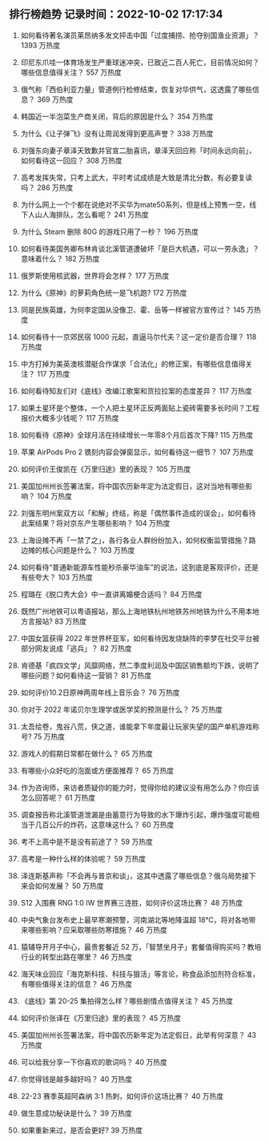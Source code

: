 
## 排行榜趋势 记录时间：2022-10-02 17:17:34
  
  1. 如何看待著名演员莱昂纳多发文抨击中国「过度捕捞、抢夺别国渔业资源」？ 1393 万热度
    
  2. 印尼东爪哇一体育场发生严重球迷冲突，已致近二百人死亡，目前情况如何？哪些信息值得关注？ 557 万热度
    
  3. 俄气称「西伯利亚力量」管道例行检修结束，恢复对华供气，这透露了哪些信息？ 369 万热度
    
  4. 韩国近一半泡菜生产商关闭，背后的原因是什么？ 354 万热度
    
  5. 为什么《让子弹飞》没有让周润发得到更高声誉？ 338 万热度
    
  6. 刘强东向妻子章泽天致歉并官宣二胎喜讯，章泽天回应称「时间永远向前」，如何看待这一回应？ 308 万热度
    
  7. 高考发挥失常，只考上武大，平时考试成绩是大致是清北分数，有必要复读吗？ 286 万热度
    
  8. 为什么网上一个个都在说绝对不买华为mate50系列，但是线上预售一空，线下人山人海排队，怎么看呢？ 241 万热度
    
  9. 为什么 Steam 删除 80G 的游戏只用了一秒？ 196 万热度
    
  10. 如何看待美国务卿布林肯谈北溪管道遭破坏「是巨大机遇，可以一劳永逸」？意味着什么？ 182 万热度
    
  11. 俄罗斯使用核武器，世界将会怎样？ 177 万热度
    
  12. 为什么《原神》的萝莉角色统一是飞机跑? 172 万热度
    
  13. 同是民族英雄，为何李定国从没像卫、霍、岳等一样被官方宣传过？ 145 万热度
    
  14. 如何看待十一京郊民宿 1000 元起，直逼马尔代夫？这一定价是否合理？ 118 万热度
    
  15. 中方打掉为美英澳核潜艇合作谋求「合法化」的修正案，有哪些信息值得关注？ 117 万热度
    
  16. 如何看待知友们对《底线》改编江歌案和货拉拉案的态度差异？ 117 万热度
    
  17. 如果土星环是个整体，一个人把土星环正反两面贴上瓷砖需要多长时间？工程报价大概多少钱呢？ 117 万热度
    
  18. 如何看待《原神》全球月活在持续增长一年零8个月后首次下降? 115 万热度
    
  19. 苹果 AirPods Pro 2 镌刻内容会弹窗显示，如何看待这一细节？ 107 万热度
    
  20. 如何评价王俊凯在《万里归途》里的表现？ 105 万热度
    
  21. 美国加州州长签署法案，将中国农历新年定为法定假日，这对当地有哪些影响？ 104 万热度
    
  22. 刘强东明州案双方以「和解」终结，称是「偶然事件造成的误会」，如何看待此案结果？将对京东产生哪些影响？ 104 万热度
    
  23. 上海设摊不再「一禁了之」，各行各业人群纷纷加入，如何权衡监管措施？路边摊的核心问题是什么？ 103 万热度
    
  24. 如何看待“普通新能源车性能秒杀豪华油车”的说法，这到底是客观评价，还是有些夸大？ 103 万热度
    
  25. 程璐在《脱口秀大会》中一直讲离婚梗合适吗？ 84 万热度
    
  26. 既然广州地铁可以粤语报站，那么上海地铁杭州地铁苏州地铁为什么不用本地方言报站? 83 万热度
    
  27. 中国女篮获得 2022 年世界杯亚军，如何看待因发烧缺阵的李梦在社交平台被部分网友说成「逃兵」？ 82 万热度
    
  28. 肯德基「疯四文学」风靡网络，然二季度利润及中国区销售额均下跌，说明了哪些问题？如何看待这一营销？ 81 万热度
    
  29. 如何评价10.2日原神两周年线上音乐会？ 76 万热度
    
  30. 你对于 2022 年诺贝尔生理学或医学奖的预测是什么？ 75 万热度
    
  31. 太吾绘卷，鬼谷八荒，侠之道，谁能拿下年度最让玩家失望的国产单机游戏称号? 75 万热度
    
  32. 游戏人的假期日常都在做什么？ 65 万热度
    
  33. 有哪些小众好吃的泡面或方便面推荐？ 65 万热度
    
  34. 作为咨询师，来访者质疑你的能力时，觉得你给的建议没有用怎么办？你应该怎么回答呢？ 61 万热度
    
  35. 调查报告称北溪管道泄漏是由蓄意行为导致的水下爆炸引起，爆炸强度可能相当于几百公斤的炸药，这意味这什么？ 60 万热度
    
  36. 考不上高中是不是没有前途了？ 59 万热度
    
  37. 高考是一种什么样的体验呢？ 59 万热度
    
  38. 泽连斯基声称「不会再与普京和谈」，这其中透露了哪些信息？俄乌局势接下来会如何发展？ 50 万热度
    
  39. S12 入围赛 RNG 1:0 IW 世界赛三连胜，如何评价这场比赛？ 48 万热度
    
  40. 中央气象台发布史上最早寒潮预警，河南湖北等地降温超 18℃，将对各地带来哪些影响？应采取哪些防寒措施？ 46 万热度
    
  41. 猿辅导开月子中心，最贵套餐近 52 万，「智慧坐月子」套餐值得购买吗？教培行业的转型出路在哪里？ 46 万热度
    
  42. 海天味业回应「海克斯科技、科技与狠活」等言论，称食品添加剂符合标准，有哪些值得关注的信息？ 46 万热度
    
  43. 《底线》第 20-25 集拍得怎么样？哪些剧情点值得关注？ 45 万热度
    
  44. 如何评价张译在《万里归途》里的表现？ 45 万热度
    
  45. 美国加州州长签署法案，将中国农历新年定为法定假日，此举有何深意？ 43 万热度
    
  46. 可以给我分享一下你喜欢的歌词吗？ 40 万热度
    
  47. 你觉得钱是越多越好吗？ 40 万热度
    
  48. 22-23 赛季英超阿森纳 3:1 热刺，如何评价这场比赛？ 40 万热度
    
  49. 做生意成功秘诀是什么？ 39 万热度
    
  50. 如果重新来过，是否会更好? 39 万热度
    